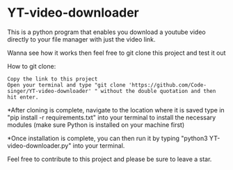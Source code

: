 # YT-video-downloader
This is a python program that enables you download a youtube video directly to your file manager with just the video link.

Wanna see how it works then feel free to git clone this project and test it out

How to git clone:

    Copy the link to this project
    Open your terminal and type "git clone 'https://github.com/Code-singer/YT-video-downloader' " without the double quotation and then hit enter.
    
    
  *After cloning is complete, navigate to the location where it is saved
type in "pip install -r requirements.txt" into your terminal to install the necessary modules (make sure Python is installed on your machine first)
 
*Once installation is complete, you can then run it by typing "python3 YT-video-downloader.py" into your terminal.

Feel free to contribute to this project and please be sure to leave a star.
